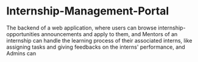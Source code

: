 # Internship-Management-Portal
The backend of a web application, where users can browse internship-opportunities announcements and apply to them, and Mentors of an internship can handle the learning process of their associated interns, like assigning tasks and giving feedbacks on the interns' performance, and Admins can
